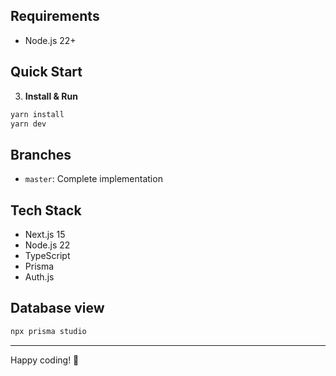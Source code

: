 ## Requirements
- Node.js 22+

## Quick Start


3. **Install & Run**
```bash
yarn install
yarn dev
```

## Branches
- `master`: Complete implementation

## Tech Stack
- Next.js 15
- Node.js 22
- TypeScript
- Prisma
- Auth.js

## Database view
```bash
npx prisma studio
```

---
Happy coding! 🚀
